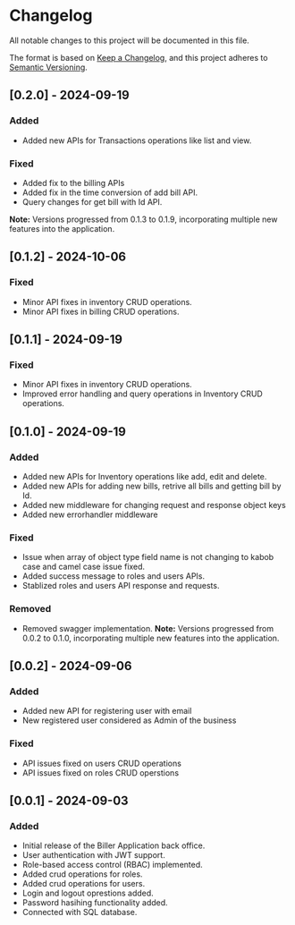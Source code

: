 # Changelog

All notable changes to this project will be documented in this file.

The format is based on [Keep a Changelog](https://keepachangelog.com/en/1.0.0/), and this project adheres to [Semantic Versioning](https://semver.org/spec/v2.0.0.html).

## [0.2.0] - 2024-09-19
### Added
- Added new APIs for Transactions operations like list and view.

### Fixed
- Added fix to the billing APIs
- Added fix in the time conversion of add bill API.
- Query changes for get bill with Id API.

**Note:** Versions progressed from 0.1.3 to 0.1.9, incorporating multiple new features into the application.

## [0.1.2] - 2024-10-06

### Fixed
- Minor API fixes in inventory CRUD operations.
- Minor API fixes in billing CRUD operations.

## [0.1.1] - 2024-09-19

### Fixed
- Minor API fixes in inventory CRUD operations.
- Improved error handling and query operations in Inventory CRUD operations.

## [0.1.0] - 2024-09-19
### Added
- Added new APIs for Inventory operations like add, edit and delete.
- Added new APIs for adding new bills, retrive all bills and getting bill by Id.
- Added new middleware for changing request and response object keys
- Added new errorhandler middleware

### Fixed
- Issue when array of object type field name is not changing to kabob case and camel case issue fixed.
- Added success message to roles and users APIs.
- Stablized roles and users API response and requests.

### Removed
- Removed swagger implementation.
**Note:** Versions progressed from 0.0.2 to 0.1.0, incorporating multiple new features into the application.

## [0.0.2] - 2024-09-06
### Added
- Added new API for registering user with email
- New registered user considered as Admin of the business

### Fixed
- API issues fixed on users CRUD operations
- API issues fixed on roles CRUD operstions

## [0.0.1] - 2024-09-03
### Added
- Initial release of the Biller Application back office.
- User authentication with JWT support.
- Role-based access control (RBAC) implemented.
- Added crud operations for roles.
- Added crud operations for users.
- Login and logout oprestions added.
- Password hasihing functionality added.
- Connected with SQL database.